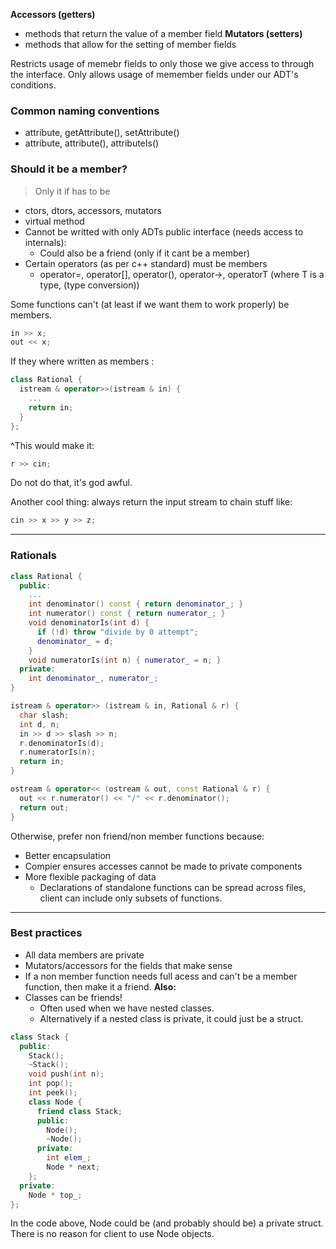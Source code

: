 **Accessors (getters)**
- methods that return the value of a member field
**Mutators (setters)**
- methods that allow for the setting of member fields


Restricts usage of memebr fields to only those we give access to through the interface.
Only allows usage of memember fields under our ADT's conditions.

### Common naming conventions
- attribute, getAttribute(), setAttribute()
- attribute, attribute(), attributeIs()

### Should it be a member?
> Only it if has to be
- ctors, dtors, accessors, mutators
- virtual method
- Cannot be writted with only ADTs public interface (needs access to internals):
  - Could also be a friend (only if it cant be a member)
- Certain operators (as per c++ standard) must be members
  - operator=, operator[], operator(), operator->, operatorT (where T is a type, (type conversion))


Some functions can't (at least if we want them to work properly) be members.
```cpp
in >> x;
out << x;
```
If they where written as members :
```cpp
class Rational {
  istream & operator>>(istream & in) {
    ...
    return in;
  }
};
```
^This would make it:
```cpp
r >> cin;
```
Do not do that, it's god awful.


Another cool thing: always return the input stream to chain stuff like:
```cpp
cin >> x >> y >> z;
```
---
### Rationals
```cpp
class Rational {
  public:
    ...
    int denominator() const { return denominator_; }
    int numerator() const { return numerator_; }
    void denominatorIs(int d) {
      if (!d) throw "divide by 0 attempt";
      denominator_ = d;
    }
    void numeratorIs(int n) { numerator_ = n; }
  private:
    int denominator_, numerator_;
}

istream & operator>> (istream & in, Rational & r) {
  char slash;
  int d, n;
  in >> d >> slash >> n;
  r.denominatorIs(d);
  r.numeratorIs(n);
  return in;
}

ostream & operator<< (ostream & out, const Rational & r) {
  out << r.numerator() << "/" << r.denominator();
  return out;
}
```
Otherwise, prefer non friend/non member functions because:
- Better encapsulation
- Compier ensures accesses cannot be made to private components
- More flexible packaging of data
  - Declarations of standalone functions can be spread across files, client can include only subsets of functions.
---
### Best practices
- All data members are private
- Mutators/accessors for the fields that make sense
- If a non member function needs full acess and can't be a member function, then make it a friend.
**Also:**
- Classes can be friends!
  - Often used when we have nested classes.
  - Alternatively if a nested class is private, it could just be a struct.
```cpp
class Stack {
  public:
    Stack();
    ~Stack();
    void push(int n);
    int pop();
    int peek();
    class Node {
      friend class Stack;
      public:
        Node();
        ~Node();
      private:
        int elem_;
        Node * next;
    };
  private:
    Node * top_;
};
```
In the code above, Node could be (and probably should be) a private struct. There is no reason for client to use Node objects.
